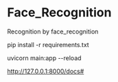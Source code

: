 # Face_Recognition
Recognition by face_recognition

pip install -r requirements.txt

uvicorn main:app --reload

http://127.0.0.1:8000/docs#
